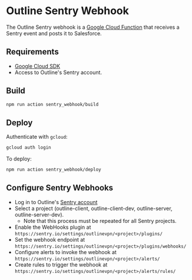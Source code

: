 # Outline Sentry Webhook

The Outline Sentry webhook is a [Google Cloud Function](https://cloud.google.com/functions/) that receives a Sentry event and posts it to Salesforce.

## Requirements

* [Google Cloud SDK](https://cloud.google.com/sdk/)
* Access to Outline's Sentry account.

## Build

```sh
npm run action sentry_webhook/build
```

## Deploy

Authenticate with `gcloud`:
  ```sh
  gcloud auth login
  ```
To deploy:
  ```sh
  npm run action sentry_webhook/deploy
  ```

## Configure Sentry Webhooks

* Log in to Outline's [Sentry account](https://sentry.io/outlinevpn/)
* Select a project (outline-client, outline-client-dev, outline-server, outline-server-dev).
  * Note that this process must be repeated for all Sentry projects.
* Enable the WebHooks plugin at `https://sentry.io/settings/outlinevpn/<project>/plugins/`
* Set the webhook endpoint at `https://sentry.io/settings/outlinevpn/<project>/plugins/webhooks/`
* Configure alerts to invoke the webhook at `https://sentry.io/settings/outlinevpn/<project>/alerts/`
* Create rules to trigger the webhook at `https://sentry.io/settings/outlinevpn/<project>/alerts/rules/`
